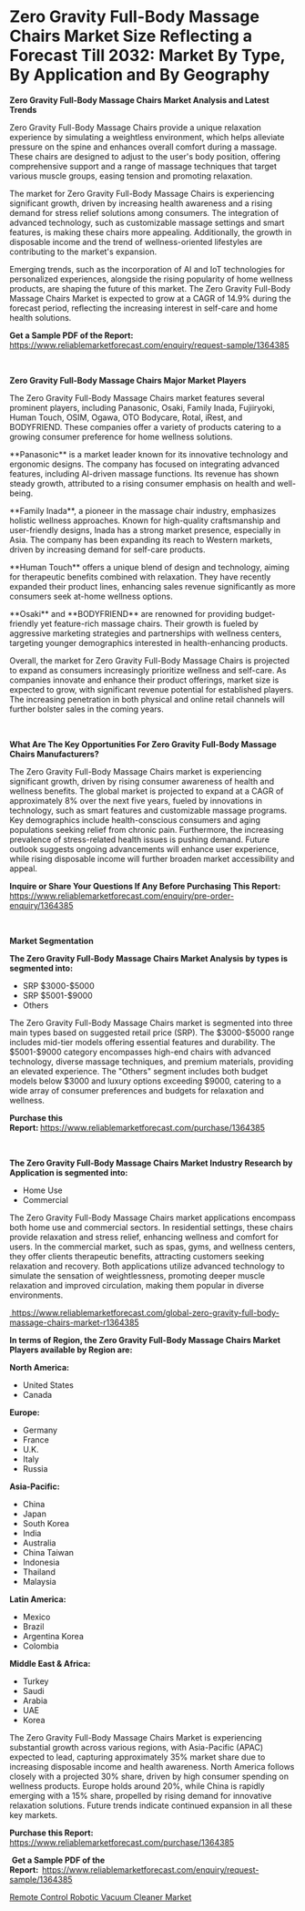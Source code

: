 <p><h1>Zero Gravity Full-Body Massage Chairs Market Size Reflecting a Forecast Till 2032: Market By Type, By Application and By Geography</h1></p><p><strong>Zero Gravity Full-Body Massage Chairs Market Analysis and Latest Trends</strong></p>
<p><p>Zero Gravity Full-Body Massage Chairs provide a unique relaxation experience by simulating a weightless environment, which helps alleviate pressure on the spine and enhances overall comfort during a massage. These chairs are designed to adjust to the user's body position, offering comprehensive support and a range of massage techniques that target various muscle groups, easing tension and promoting relaxation.</p><p>The market for Zero Gravity Full-Body Massage Chairs is experiencing significant growth, driven by increasing health awareness and a rising demand for stress relief solutions among consumers. The integration of advanced technology, such as customizable massage settings and smart features, is making these chairs more appealing. Additionally, the growth in disposable income and the trend of wellness-oriented lifestyles are contributing to the market's expansion.</p><p>Emerging trends, such as the incorporation of AI and IoT technologies for personalized experiences, alongside the rising popularity of home wellness products, are shaping the future of this market. The Zero Gravity Full-Body Massage Chairs Market is expected to grow at a CAGR of 14.9% during the forecast period, reflecting the increasing interest in self-care and home health solutions.</p></p>
<p><strong>Get a Sample PDF of the Report:&nbsp;</strong> <a href="https://www.reliablemarketforecast.com/enquiry/request-sample/1364385?utm_campaign=2210&utm_medium=2&utm_source=Github&utm_content=ia&utm_term=10022025&utm_id=zero-gravity-full-body-massage-chairs">https://www.reliablemarketforecast.com/enquiry/request-sample/1364385</a></p>
<p>&nbsp;</p>
<p><strong>Zero Gravity Full-Body Massage Chairs Major Market Players</strong></p>
<p><p>The Zero Gravity Full-Body Massage Chairs market features several prominent players, including Panasonic, Osaki, Family Inada, Fujiiryoki, Human Touch, OSIM, Ogawa, OTO Bodycare, Rotal, iRest, and BODYFRIEND. These companies offer a variety of products catering to a growing consumer preference for home wellness solutions.</p><p>**Panasonic** is a market leader known for its innovative technology and ergonomic designs. The company has focused on integrating advanced features, including AI-driven massage functions. Its revenue has shown steady growth, attributed to a rising consumer emphasis on health and well-being.</p><p>**Family Inada**, a pioneer in the massage chair industry, emphasizes holistic wellness approaches. Known for high-quality craftsmanship and user-friendly designs, Inada has a strong market presence, especially in Asia. The company has been expanding its reach to Western markets, driven by increasing demand for self-care products.</p><p>**Human Touch** offers a unique blend of design and technology, aiming for therapeutic benefits combined with relaxation. They have recently expanded their product lines, enhancing sales revenue significantly as more consumers seek at-home wellness options.</p><p>**Osaki** and **BODYFRIEND** are renowned for providing budget-friendly yet feature-rich massage chairs. Their growth is fueled by aggressive marketing strategies and partnerships with wellness centers, targeting younger demographics interested in health-enhancing products.</p><p>Overall, the market for Zero Gravity Full-Body Massage Chairs is projected to expand as consumers increasingly prioritize wellness and self-care. As companies innovate and enhance their product offerings, market size is expected to grow, with significant revenue potential for established players. The increasing penetration in both physical and online retail channels will further bolster sales in the coming years.</p></p>
<p>&nbsp;</p>
<p><strong>What Are The Key Opportunities For Zero Gravity Full-Body Massage Chairs Manufacturers?</strong></p>
<p><p>The Zero Gravity Full-Body Massage Chairs market is experiencing significant growth, driven by rising consumer awareness of health and wellness benefits. The global market is projected to expand at a CAGR of approximately 8% over the next five years, fueled by innovations in technology, such as smart features and customizable massage programs. Key demographics include health-conscious consumers and aging populations seeking relief from chronic pain. Furthermore, the increasing prevalence of stress-related health issues is pushing demand. Future outlook suggests ongoing advancements will enhance user experience, while rising disposable income will further broaden market accessibility and appeal.</p></p>
<p><strong>Inquire or Share Your Questions If Any Before Purchasing This Report:</strong> <a href="https://www.reliablemarketforecast.com/enquiry/pre-order-enquiry/1364385?utm_campaign=2210&utm_medium=2&utm_source=Github&utm_content=ia&utm_term=10022025&utm_id=zero-gravity-full-body-massage-chairs">https://www.reliablemarketforecast.com/enquiry/pre-order-enquiry/1364385</a></p>
<p>&nbsp;</p>
<p><strong>Market Segmentation</strong></p>
<p><strong>The Zero Gravity Full-Body Massage Chairs Market Analysis by types is segmented into:</strong></p>
<p><ul><li>SRP $3000-$5000</li><li>SRP $5001-$9000</li><li>Others</li></ul></p>
<p><p>The Zero Gravity Full-Body Massage Chairs market is segmented into three main types based on suggested retail price (SRP). The $3000-$5000 range includes mid-tier models offering essential features and durability. The $5001-$9000 category encompasses high-end chairs with advanced technology, diverse massage techniques, and premium materials, providing an elevated experience. The "Others" segment includes both budget models below $3000 and luxury options exceeding $9000, catering to a wide array of consumer preferences and budgets for relaxation and wellness.</p></p>
<p><strong>Purchase this Report:&nbsp;</strong><a href="https://www.reliablemarketforecast.com/purchase/1364385?utm_campaign=2210&utm_medium=2&utm_source=Github&utm_content=ia&utm_term=10022025&utm_id=zero-gravity-full-body-massage-chairs">https://www.reliablemarketforecast.com/purchase/1364385</a></p>
<p>&nbsp;</p>
<p><strong>The Zero Gravity Full-Body Massage Chairs Market Industry Research by Application is segmented into:</strong></p>
<p><ul><li>Home Use</li><li>Commercial</li></ul></p>
<p><p>The Zero Gravity Full-Body Massage Chairs market applications encompass both home use and commercial sectors. In residential settings, these chairs provide relaxation and stress relief, enhancing wellness and comfort for users. In the commercial market, such as spas, gyms, and wellness centers, they offer clients therapeutic benefits, attracting customers seeking relaxation and recovery. Both applications utilize advanced technology to simulate the sensation of weightlessness, promoting deeper muscle relaxation and improved circulation, making them popular in diverse environments.</p></p>
<p><a href="https://www.reliablemarketforecast.com/global-zero-gravity-full-body-massage-chairs-market-r1364385?utm_campaign=2210&utm_medium=2&utm_source=Github&utm_content=ia&utm_term=10022025&utm_id=zero-gravity-full-body-massage-chairs">&nbsp;https://www.reliablemarketforecast.com/global-zero-gravity-full-body-massage-chairs-market-r1364385</a></p>
<p><strong>In terms of Region, the Zero Gravity Full-Body Massage Chairs Market Players available by Region are:</strong></p>
<p>
    <p> <strong> North America: </strong>
        <ul>
            <li>United States</li>
            <li>Canada</li>
        </ul>
        </p> 
    <p> <strong> Europe: </strong>
        <ul>
            <li>Germany</li>
            <li>France</li>
            <li>U.K.</li>
            <li>Italy</li>
            <li>Russia</li>
        </ul>
        </p> 
    <p> <strong> Asia-Pacific: </strong>
        <ul>
            <li>China</li>
            <li>Japan</li>
            <li>South Korea</li>
            <li>India</li>
            <li>Australia</li>
            <li>China Taiwan</li>
            <li>Indonesia</li>
            <li>Thailand</li>
            <li>Malaysia</li>
        </ul>
        </p> 
    <p> <strong> Latin America: </strong>
        <ul>
            <li>Mexico</li>
            <li>Brazil</li>
            <li>Argentina Korea</li>
            <li>Colombia</li>
        </ul>
        </p> 
    <p> <strong> Middle East & Africa: </strong>
        <ul>
            <li>Turkey</li>
            <li>Saudi</li>
            <li>Arabia</li>
            <li>UAE</li>
            <li>Korea</li>
        </ul>
    </p>
    </p>
<p><p>The Zero Gravity Full-Body Massage Chairs Market is experiencing substantial growth across various regions, with Asia-Pacific (APAC) expected to lead, capturing approximately 35% market share due to increasing disposable income and health awareness. North America follows closely with a projected 30% share, driven by high consumer spending on wellness products. Europe holds around 20%, while China is rapidly emerging with a 15% share, propelled by rising demand for innovative relaxation solutions. Future trends indicate continued expansion in all these key markets.</p></p>
<p><strong>Purchase this Report: </strong><a href="https://www.reliablemarketforecast.com/purchase/1364385?utm_campaign=2210&utm_medium=2&utm_source=Github&utm_content=ia&utm_term=10022025&utm_id=zero-gravity-full-body-massage-chairs">https://www.reliablemarketforecast.com/purchase/1364385</a></p>
<p>&nbsp;<strong>Get a Sample PDF of the Report:&nbsp;&nbsp;</strong><a href="https://www.reliablemarketforecast.com/enquiry/request-sample/1364385?utm_campaign=2210&utm_medium=2&utm_source=Github&utm_content=ia&utm_term=10022025&utm_id=zero-gravity-full-body-massage-chairs">https://www.reliablemarketforecast.com/enquiry/request-sample/1364385</a></p>
<p><strong></strong></p>
<p><p><a href="https://github.com/kathiestrine5ty/Market-Research-Report-List-1/blob/main/remote-control-robotic-vacuum-cleaner-market.md?utm_campaign=2210&utm_medium=2&utm_source=Github&utm_content=ia&utm_term=10022025&utm_id=zero-gravity-full-body-massage-chairs">Remote Control Robotic Vacuum Cleaner Market</a></p></p>